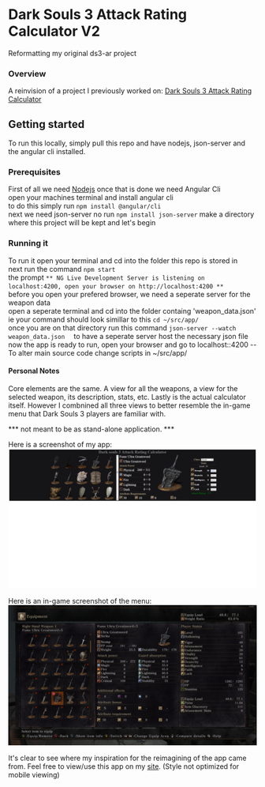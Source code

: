 # Dark Souls 3 Attack Rating Calculator V2
Reformatting my original ds3-ar project

### Overview 

A reinvision of a project I previously worked on: <a href='https://github.com/Derling/ds3-ar'>Dark Souls 3 Attack Rating Calculator</a>

## Getting started 

To run this locally, simply pull this repo and have nodejs, json-server and the angular cli installed.

### Prerequisites

First of all we need <a href='https://nodejs.org/en/download/'>Nodejs</a>
once that is done we need Angular Cli<br/>
open your machines terminal and install angular cli<br/>
to do this simply run ``` npm install @angular/cli ```
<br/>
next we need json-server no run ```npm install json-server```
make a directory where this project will be kept and let's begin

### Running it

To run it open your terminal and cd into the folder this repo is stored in<br/>
next run the command ```npm start``` <br/>
the prompt ```** NG Live Development Server is listening on localhost:4200, open your browser on http://localhost:4200 ** ```
<br/>before you open your prefered browser, we need a seperate server for the weapon data <br/>
open a seperate terminal and cd into the folder containg 'weapon_data.json' <br/> 
ie your command should look simillar to this ``` cd ~/src/app/ ```<br/>
once you are on that directory run this command ```json-server --watch weapon_data.json  ``` to have a seperate server host the necessary json file <br/>
now the app is ready to run, open your browser and go to localhost::4200
--To alter main source code change scripts in ~/src/app/

#### Personal Notes

Core elements are the same. A view for all the weapons, a view for the selected weapon, its description, stats, etc. Lastly is the actual calculator itself. However I combnined all three views to better resemble the in-game menu that Dark Souls 3 players are familiar with.

*** not meant to be as stand-alone application. *** 

Here is a screenshot of my app: 
![alt text](https://github.com/Derling/ds3-ar-v2/blob/master/ds3-ar-v2-demo.png)

Here is an in-game screenshot of the menu:
 ![alt text](https://github.com/Derling/ds3-ar-v2/blob/master/in-game-demo.png)
 
 It's clear to see where my inspiration for the reimagining of the app came from. Feel free to view/use this app on my <a href='http://derling.info/ds3.html'>site</a>. (Style not optimized for mobile viewing)
